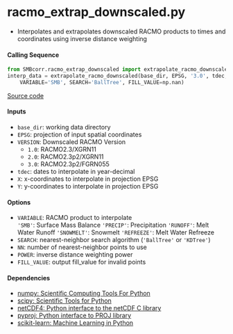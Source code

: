 racmo_extrap_downscaled.py
==========================

- Interpolates and extrapolates downscaled RACMO products to times and coordinates using inverse distance weighting

#### Calling Sequence
```python
from SMBcorr.racmo_extrap_downscaled import extrapolate_racmo_downscaled
interp_data = extrapolate_racmo_downscaled(base_dir, EPSG, '3.0', tdec, X, Y,
    VARIABLE='SMB', SEARCH='BallTree', FILL_VALUE=np.nan)
```
[Source code](https://github.com/tsutterley/SMBcorr/blob/master/SMBcorr/racmo_extrap_downscaled.py)

#### Inputs
- `base_dir`: working data directory
- `EPSG`: projection of input spatial coordinates  
- `VERSION`: Downscaled RACMO Version
    * `1.0`: RACMO2.3/XGRN11
    * `2.0`: RACMO2.3p2/XGRN11
    * `3.0`: RACMO2.3p2/FGRN055
- `tdec`: dates to interpolate in year-decimal  
- `X`: x-coordinates to interpolate in projection EPSG  
- `Y`: y-coordinates to interpolate in projection EPSG  

#### Options
- `VARIABLE`: RACMO product to interpolate  
    `'SMB'`: Surface Mass Balance
    `'PRECIP'`: Precipitation
    `'RUNOFF'`: Melt Water Runoff
    `'SNOWMELT'`: Snowmelt
    `'REFREEZE'`: Melt Water Refreeze
- `SEARCH`: nearest-neighbor search algorithm (`'BallTree'` or `'KDTree'`)  
- `NN`: number of nearest-neighbor points to use  
- `POWER`: inverse distance weighting power  
- `FILL_VALUE`: output fill_value for invalid points  

#### Dependencies
- [numpy: Scientific Computing Tools For Python](https://numpy.org)  
- [scipy: Scientific Tools for Python](https://docs.scipy.org/doc//)  
- [netCDF4: Python interface to the netCDF C library](https://unidata.github.io/netcdf4-python/netCDF4/index.html)  
- [pyproj: Python interface to PROJ library](https://pypi.org/project/pyproj/)  
- [scikit-learn: Machine Learning in Python](https://scikit-learn.org/stable/index.html)
